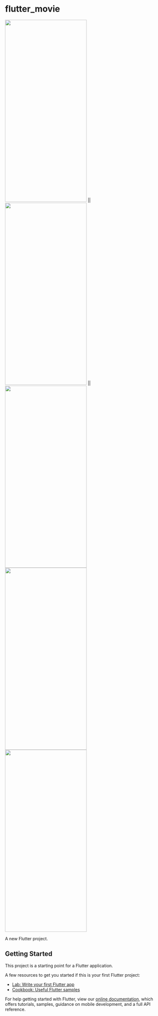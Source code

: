 # flutter_movie
<img src="https://user-images.githubusercontent.com/32923555/141093754-5521a7a7-0215-4f21-bd14-4bed822d1322.png" width="270" height="600"/> ||  <img src="https://user-images.githubusercontent.com/32923555/141093765-1d8db72b-ddb3-48f6-9ba7-0cda0ff02f6f.png" width="270" height="600"/> || <img src="https://user-images.githubusercontent.com/32923555/141093774-092f60bb-07f3-4692-ae9f-c009a7fcec19.png" width="270" height="600"/> 
<img src="https://user-images.githubusercontent.com/32923555/141093804-814664c9-01f4-48db-8f80-7a3dad98c282.png" width="270" height="600"/> 
<img src="https://user-images.githubusercontent.com/32923555/141093794-ebc783dd-f7b1-4a29-93e4-12bf839c19bf.png" width="270" height="600"/> 


A new Flutter project.

## Getting Started

This project is a starting point for a Flutter application.

A few resources to get you started if this is your first Flutter project:

- [Lab: Write your first Flutter app](https://flutter.dev/docs/get-started/codelab)
- [Cookbook: Useful Flutter samples](https://flutter.dev/docs/cookbook)

For help getting started with Flutter, view our
[online documentation](https://flutter.dev/docs), which offers tutorials,
samples, guidance on mobile development, and a full API reference.
